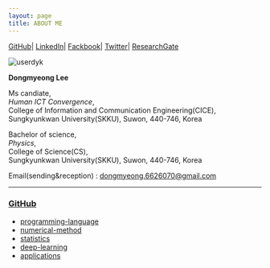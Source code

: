 ```yaml
---
layout: page
title: ABOUT ME
---
```


[GitHub](https://github.com/userdyk-github/)|
[LinkedIn](https://www.linkedin.com/in/userdyk/)|
[Fackbook](https://www.facebook.com/userdyk)|
[Twitter](https://twitter.com/DongmyeongL)|
[ResearchGate](https://www.researchgate.net/profile/Dongmyeong_Lee2)

![userdyk](https://user-images.githubusercontent.com/52376448/62934273-15b4ee80-bdff-11e9-9f58-3783696280df.jpg)

<b>Dongmyeong Lee</b> <br>

Ms candiate, <br> 
<i>Human ICT Convergence</i>, <br>
College of Information and Communication Engineering(CICE), <br>
Sungkyunkwan University(SKKU), Suwon, 440-746, Korea <br>

Bachelor of science, <br>
<i>Physics</i>, <br>
College of Science(CS), <br>
Sungkyunkwan University(SKKU), Suwon, 440-746, Korea <br>


<!--Mobile : +82-10-7327-0678 <br> -->
Email(sending&reception) : dongmyeong.6626070@gmail.com <br>


<hr>

### [GitHub](https://github.com/userdyk-github/)
  - [programming-language](https://github.com/ailever/programming-language)
  - [numerical-method](https://github.com/ailever/numerical-method)
  - [statistics](https://github.com/ailever/statistics)
  - [deep-learning](https://github.com/ailever/deep-learning)
  - [applications](https://github.com/ailever/applications)

